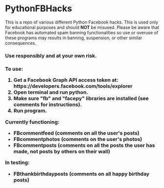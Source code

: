 PythonFBHacks
=============

This is a repo of various different Python Facebook hacks. This is used only for educational purposes and should <strong>NOT</strong> be misused. Please be aware that Facebook has automated spam banning functionalities so use or overuse of these programs may results in banning, suspension, or other similar consequences. 

<h3>Use responsibly and at your own risk.<h3>

**To use:**

<ol>
<li>Get a Facebook Graph API access token at: https://developers.facebook.com/tools/explorer</li>
<li>Open terminal and run python.</li>
<li>Make sure "fb" and "facepy" libraries are installed (see comments for instructions).</li>
<li>Run program.</li>
</ol>

**Currently functioning:**

<ul>
<li>FBcommentfeed (comments on all the user's posts)</li>
<li>FBcommentphotos (comments on the user's photos)</li>
<li>FBcommentposts (comments on all the posts the user has made, not posts by others on their wall)</li>
</ul>


**In testing:** 

<ul>
<li>FBthankbirthdayposts (comments on all happy birthday posts)</li>
</ul>
